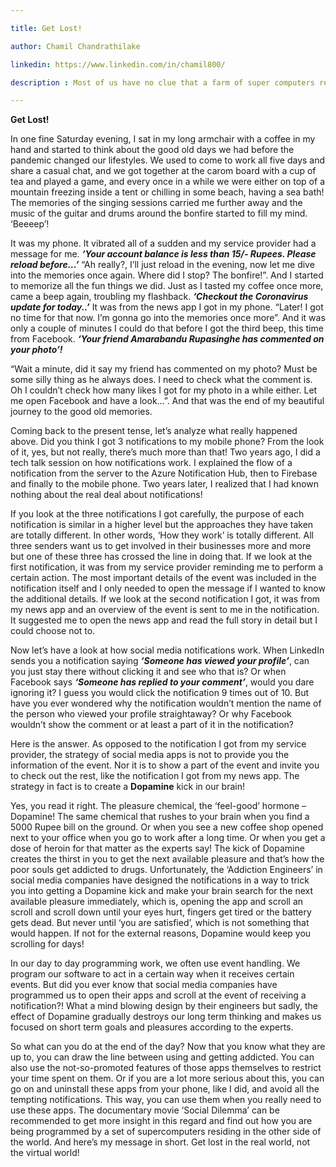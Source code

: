```yaml
---

title: Get Lost!

author: Chamil Chandrathilake

linkedin: https://www.linkedin.com/in/chamil800/

description : Most of us have no clue that a farm of super computers residing in the other side of the world are controlling what we do in our day to day life! Let's take a look at how... 

---
```


**Get Lost!**

In one fine Saturday evening, I sat in my long armchair with a coffee in my hand and started to think about the good old days we had before the pandemic changed our lifestyles. We used to come to work all five days and share a casual chat, and we got together at the carom board with a cup of tea and played a game, and every once in  a while we were either on top of a mountain freezing inside a tent or chilling in some beach, having a sea bath! The memories of the singing sessions carried me further away and the music of the guitar and drums around the bonfire started to fill my mind. ‘Beeeep’!

It was my phone. It vibrated all of a sudden and my service provider had a message for me. ***‘Your account balance is less than 15/- Rupees. Please reload before…’*** “Ah really?, I’ll just reload in the evening, now let me dive into the memories once again. Where did I stop? The bonfire!”. And I started to memorize all the fun things we did.  Just as I tasted my coffee once more, came a beep again, troubling my flashback. ***‘Checkout the Coronavirus update for today..’*** It was from the news app I got in my phone. “Later! I got no time for that now. I’m gonna go into the memories once more”. And it was only a couple of minutes I could do that before I got the third beep, this time from Facebook. ***‘Your friend Amarabandu Rupasinghe has commented on your photo’!***

“Wait a minute, did it say my friend has commented on my photo? Must be some silly thing as he always does. I need to check what the comment is. Oh I couldn’t check how many likes I got for my photo in a while either. Let me open Facebook and have a look…”. And that was the end of my beautiful journey to the good old memories.

Coming back to the present tense, let’s analyze what really happened above. Did you think I got 3 notifications to my mobile phone? From the look of it, yes, but not really, there’s much more than that!  Two years ago, I did a tech talk session on how notifications work. I explained the flow of a notification from the server to the Azure Notification Hub, then to Firebase and finally to the mobile phone. Two years later, I realized that I had known nothing about the real deal about notifications!

If you look at the three notifications I got carefully, the purpose of each notification is similar in a higher level but the approaches they have taken are totally different. In other words, ‘How they work’ is totally different. All three senders want us to get involved in their businesses more and more but one of these three has crossed the line in doing that. If we look at the first notification, it was from my service provider reminding me to perform a certain action. The most important details of the event was included in the notification itself and I only needed to open the message if I wanted to know the additional details. If we look at the second notification I got, it was from my news app and an overview of the event is sent to me in the notification. It suggested me to open the news app and read the full story in detail but I could choose not to.

Now let’s have a look at how social media notifications work. When LinkedIn sends you a notification saying ***‘Someone has viewed your profile’***, can you just stay there without clicking it and see who that is? Or when Facebook says ***‘Someone has replied to your comment’***, would you dare ignoring it? I guess you would click the notification 9 times out of 10. But have you ever wondered why the notification wouldn’t mention the name of the person who viewed your profile straightaway? Or why Facebook wouldn’t show the comment or at least a part of it in the notification? 

Here is the answer. As opposed to the notification I got from my service provider, the strategy of social media apps is not to provide you the information of the event. Nor it is to show a part of the event and invite you to check out the rest, like the notification I got from my news app. The strategy in fact is to create a **Dopamine** kick in our brain!

Yes, you read it right. The pleasure chemical, the ‘feel-good’ hormone – Dopamine! The same chemical that rushes to your brain when you find a 5000 Rupee bill on the ground. Or when you see a new coffee shop opened next to your office when you go to work after a long time. Or when you get a dose of heroin for that matter as the experts say! The kick of Dopamine creates the thirst in you to get the next available pleasure and that’s how the poor souls get addicted to drugs. Unfortunately, the ‘Addiction Engineers’ in social media companies have designed the notifications in a way to trick you into getting a Dopamine kick and make your brain search for the next available pleasure immediately, which is, opening the app and scroll an scroll and scroll down until your eyes hurt, fingers get tired or the battery gets dead. But never until ‘you are satisfied’, which is not something that would happen. If not for the external reasons, Dopamine would keep you scrolling for days!

 In our day to day programming work, we often use event handling. We program our software to act in a certain way when it receives certain events. But did you ever know that social media companies have programmed us to open their apps and scroll at the event of receiving a notification?! What a mind blowing design by their engineers but sadly, the effect of Dopamine gradually destroys our long term thinking and makes us focused on short term goals and pleasures according to the experts.
 
So what can you do at the end of the day? Now that you know what they are up to, you can draw the line between using and getting addicted. You can also use the not-so-promoted features of those apps themselves to restrict your time spent on them. Or if you are a lot more serious about this, you can go on and uninstall these apps from your phone, like I did, and avoid all the tempting notifications. This way, you can use them when you really need to use these apps. The documentary movie ‘Social Dilemma’ can be recommended to get more insight in this regard and find out how you are being programmed by a set of supercomputers residing in the other side of the world. And here’s my message in short. Get lost in the real world, not the virtual world! 

